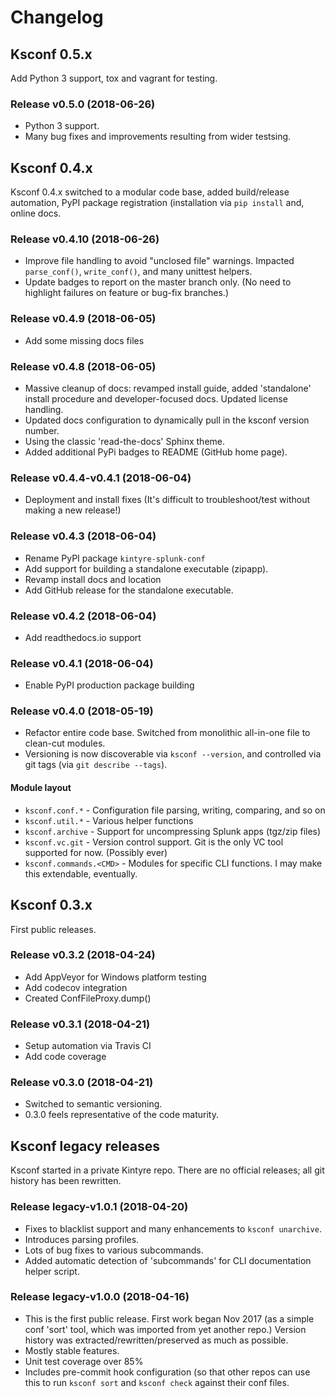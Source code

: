 # Changelog


## Ksconf 0.5.x

Add Python 3 support, tox and vagrant for testing.

### Release v0.5.0 (2018-06-26)
 * Python 3 support.
 * Many bug fixes and improvements resulting from wider testsing.


## Ksconf 0.4.x

Ksconf 0.4.x switched to a modular code base, added build/release automation, PyPI package
registration (installation via `pip install` and, online docs.

### Release v0.4.10 (2018-06-26)
 * Improve file handling to avoid "unclosed file" warnings.  Impacted `parse_conf()`,
  `write_conf()`, and many unittest helpers.
 * Update badges to report on the master branch only.  (No need to highlight failures on feature or
   bug-fix branches.)

### Release v0.4.9 (2018-06-05)
* Add some missing docs files

### Release v0.4.8 (2018-06-05)
 * Massive cleanup of docs: revamped install guide, added 'standalone' install procedure and
   developer-focused docs.  Updated license handling.
 * Updated docs configuration to dynamically pull in the ksconf version number.
 * Using the classic 'read-the-docs' Sphinx theme.
 * Added additional PyPi badges to README (GitHub home page).

### Release v0.4.4-v0.4.1 (2018-06-04)

* Deployment and install fixes  (It's difficult to troubleshoot/test without making a new release!)

### Release v0.4.3 (2018-06-04)
 * Rename PyPI package `kintyre-splunk-conf`
 * Add support for building a standalone executable (zipapp).  
 * Revamp install docs and location
 * Add GitHub release for the standalone executable.

### Release v0.4.2 (2018-06-04)
 * Add readthedocs.io support

### Release v0.4.1 (2018-06-04)
 * Enable PyPI production package building

### Release v0.4.0 (2018-05-19)
 * Refactor entire code base.  Switched from monolithic all-in-one file to clean-cut modules.
 * Versioning is now discoverable via `ksconf --version`, and controlled via git tags (via 
   `git describe --tags`).

#### Module layout

 * `ksconf.conf.*` - Configuration file parsing, writing, comparing, and so on
 * `ksconf.util.*` - Various helper functions
 * `ksconf.archive` - Support for uncompressing Splunk apps (tgz/zip files)
 * `ksconf.vc.git` - Version control support.  Git is the only VC tool supported for now. (Possibly ever)
 * `ksconf.commands.<CMD>` - Modules for specific CLI functions.  I may make this extendable, eventually.

## Ksconf 0.3.x

First public releases.

### Release v0.3.2 (2018-04-24)
 * Add AppVeyor for Windows platform testing
 * Add codecov integration
 * Created ConfFileProxy.dump() 

### Release v0.3.1 (2018-04-21)
 * Setup automation via Travis CI
 * Add code coverage

### Release v0.3.0 (2018-04-21)
 * Switched to semantic versioning.
 * 0.3.0 feels representative of the code maturity.

## Ksconf legacy releases

Ksconf started in a private Kintyre repo.  There are no official releases; all git history has been
rewritten.

### Release legacy-v1.0.1 (2018-04-20)
 * Fixes to blacklist support and many enhancements to `ksconf unarchive`.
 * Introduces parsing profiles.
 * Lots of bug fixes to various subcommands.
 * Added automatic detection of 'subcommands' for CLI documentation helper script.

### Release legacy-v1.0.0 (2018-04-16)
 * This is the first public release.  First work began Nov 2017 (as a simple conf 'sort' tool,
   which was imported from yet another repo.)  Version history was extracted/rewritten/preserved
   as much as possible.
 * Mostly stable features.
 * Unit test coverage over 85%
 * Includes pre-commit hook configuration (so that other repos can use this to run `ksconf sort`
   and `ksconf check` against their conf files.

